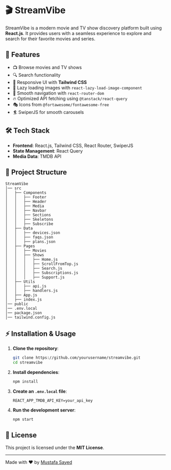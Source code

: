 # 🎬 StreamVibe

StreamVibe is a modern movie and TV show discovery platform built using **React.js**. It provides users with a seamless experience to explore and search for their favorite movies and series.

## 🚀 Features

- 📺 Browse movies and TV shows
- 🔍 Search functionality
- 🎨 Responsive UI with **Tailwind CSS**
- 📡 Lazy loading images with `react-lazy-load-image-component`
- 🔗 Smooth navigation with `react-router-dom`
- 🔥 Optimized API fetching using `@tanstack/react-query`
- 🎭 Icons from `@fortawesome/fontawesome-free`
- 🏄 SwiperJS for smooth carousels

## 🛠️ Tech Stack

- **Frontend**: React.js, Tailwind CSS, React Router, SwiperJS
- **State Management**: React Query
- **Media Data**: TMDB API

## 📂 Project Structure

```
StreamVibe
│── src
│   ├── Components
│   │   ├── Footer
│   │   ├── Header
│   │   ├── Media
│   │   ├── Navbar
│   │   ├── Sections
│   │   ├── Skeletons
│   │   ├── Subscribe
│   ├── Data
│   │   ├── devices.json
│   │   ├── faqs.json
│   │   ├── plans.json
│   ├── Pages
│   │   ├── Movies
│   │   ├── Shows
│   │   │   ├── Home.js
│   │   │   ├── ScrollFromTop.js
│   │   │   ├── Search.js
│   │   │   ├── Subscriptions.js
│   │   │   ├── Support.js
│   ├── Utils
│   │   ├── api.js
│   │   ├── handlers.js
│   ├── App.js
│   ├── index.js
│── public
│── .env.local
│── package.json
│── tailwind.config.js
```

## ⚡ Installation & Usage

1. **Clone the repository**:

   ```bash
   git clone https://github.com/yourusername/streamvibe.git
   cd streamvibe
   ```

2. **Install dependencies**:

   ```bash
   npm install
   ```

3. **Create an `.env.local` file**:

   ```
   REACT_APP_TMDB_API_KEY=your_api_key
   ```

4. **Run the development server**:
   ```bash
   npm start
   ```

## 📜 License

This project is licensed under the **MIT License**.

---

Made with ❤️ by [Mustafa Sayed](https://github.com/Mustafa-Sayed-M)

